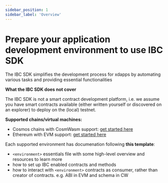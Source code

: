 ```yaml
---
sidebar_position: 1
sidebar_label: 'Overview'
---
```


# Prepare your application development environment to use IBC SDK

The IBC SDK simplifies the development process for xdapps by automating various tasks and providing essential functionalities

**What the IBC SDK does not cover**

The IBC SDK is not a smart contract development platform, i.e. we assume you have smart contracts available (either written yourself or discovered on an explorer) to deploy on the (local) testnet.

<!-- :::info IBC SDK as library

Despite not being a smart contract development platform, the IBC SDK _can_ act as a library that you can easily integrate with your smart contract development environment of choice.

::: -->

**Supported chains/virtual machines:**

- Cosmos chains with CosmWasm support: [get started here](./CosmWasm/index.md)
- Ethereum with EVM support: [get started here](./EVM/index.md)

Each supported environment has documenation following **this template**:

- `<environment>` essentials file with some high-level overview and resources to learn more
- how to set up IBC enabled contracts and methods
- how to interact with `<environment>` contracts as consumer, rather than creator of contracts. e.g. ABI in EVM and schema in CW
